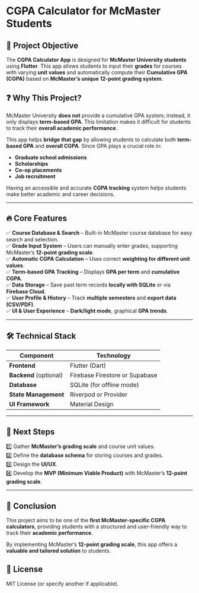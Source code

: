 # CGPA Calculator for McMaster Students

## 📌 Project Objective

The **CGPA Calculator App** is designed for **McMaster University students** using **Flutter**. This app allows students to input their **grades** for courses with varying **unit values** and automatically compute their **Cumulative GPA (CGPA)** based on **McMaster’s unique 12-point grading system**.

## ❓ Why This Project?

McMaster University **does not** provide a cumulative GPA system; instead, it only displays **term-based GPA**. This limitation makes it difficult for students to track their **overall academic performance**. 

This app helps **bridge that gap** by allowing students to calculate both **term-based GPA** and **overall CGPA**. Since GPA plays a crucial role in:
- **Graduate school admissions**
- **Scholarships**
- **Co-op placements**
- **Job recruitment**

Having an accessible and accurate **CGPA tracking** system helps students make better academic and career decisions.

---

## 🔥 Core Features

✅ **Course Database & Search** – Built-in McMaster course database for easy search and selection.  
✅ **Grade Input System** – Users can manually enter grades, supporting McMaster’s **12-point grading scale**.  
✅ **Automatic CGPA Calculation** – Uses correct **weighting for different unit values**.  
✅ **Term-based GPA Tracking** – Displays **GPA per term** and **cumulative CGPA**.  
✅ **Data Storage** – Save past term records **locally with SQLite** or via **Firebase Cloud**.  
✅ **User Profile & History** – Track **multiple semesters** and **export data (CSV/PDF)**.  
✅ **UI & User Experience** – **Dark/light mode**, graphical **GPA trends**.  

---

## 🛠️ Technical Stack

| Component      | Technology  |
|---------------|------------|
| **Frontend**  | Flutter (Dart) |
| **Backend** (optional) | Firebase Firestore or Supabase |
| **Database** | SQLite (for offline mode) |
| **State Management** | Riverpod or Provider |
| **UI Framework** | Material Design |

---

## 🚀 Next Steps

1️⃣ Gather **McMaster’s grading scale** and course unit values.  
2️⃣ Define the **database schema** for storing courses and grades.  
3️⃣ Design the **UI/UX**.  
4️⃣ Develop the **MVP (Minimum Viable Product)** with McMaster’s **12-point grading scale**.  

---

## 🎯 Conclusion

This project aims to be one of the **first McMaster-specific CGPA calculators**, providing students with a structured and user-friendly way to track their **academic performance**. 

By implementing McMaster’s **12-point grading scale**, this app offers a **valuable and tailored solution** to students. 

## 📄 License
MIT License (or specify another if applicable).
